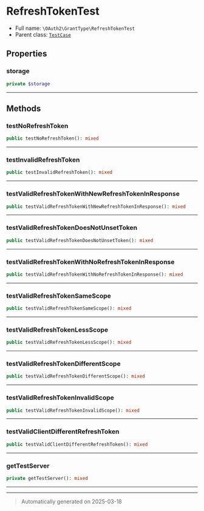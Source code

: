 
# RefreshTokenTest





* Full name: `\OAuth2\GrantType\RefreshTokenTest`
* Parent class: [`TestCase`](../../PHPUnit/Framework/TestCase.md)



## Properties


### storage



```php
private $storage
```






***

## Methods


### testNoRefreshToken



```php
public testNoRefreshToken(): mixed
```












***

### testInvalidRefreshToken



```php
public testInvalidRefreshToken(): mixed
```












***

### testValidRefreshTokenWithNewRefreshTokenInResponse



```php
public testValidRefreshTokenWithNewRefreshTokenInResponse(): mixed
```












***

### testValidRefreshTokenDoesNotUnsetToken



```php
public testValidRefreshTokenDoesNotUnsetToken(): mixed
```












***

### testValidRefreshTokenWithNoRefreshTokenInResponse



```php
public testValidRefreshTokenWithNoRefreshTokenInResponse(): mixed
```












***

### testValidRefreshTokenSameScope



```php
public testValidRefreshTokenSameScope(): mixed
```












***

### testValidRefreshTokenLessScope



```php
public testValidRefreshTokenLessScope(): mixed
```












***

### testValidRefreshTokenDifferentScope



```php
public testValidRefreshTokenDifferentScope(): mixed
```












***

### testValidRefreshTokenInvalidScope



```php
public testValidRefreshTokenInvalidScope(): mixed
```












***

### testValidClientDifferentRefreshToken



```php
public testValidClientDifferentRefreshToken(): mixed
```












***

### getTestServer



```php
private getTestServer(): mixed
```












***


***
> Automatically generated on 2025-03-18
